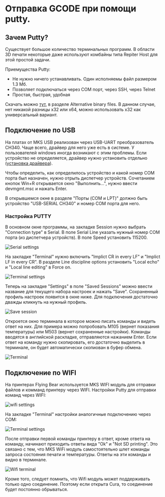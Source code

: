# Отправка GCODE при помощи putty.

## Зачем Putty?

Существует большое количество терминальных программ. В области 3D печати некоторые даже используют комбайны типа Repiter Host для этой простой задачи. 

Приемущества Putty:

* Не нужно ничего устанавливать. Один исполняемы файл размером 1.3 Мб.
* Позволяет подключаться через COM порт, через SSH, через Telnet
* Простая, быстрая, удобная

Скачать можно [тут](https://www.chiark.greenend.org.uk/~sgtatham/putty/latest.html), в разделе Alternative binary files. В данном случае, нет никакой разницы x32 или x64, можно использовать x32 как универсальный вариант.

## Подключение по USB

На платах от MKS USB реализован через USB-UART преобразователь CH340. Чаще всего, драйвер для него уже есть в системе. У пользователей windows иногда возникают с этим проблемы. Если устройство не определяется, драйвер нужно установить отдельно ([установка драйвера](http://wiki.amperka.ru/articles:driver-ch340)).

Чтобы определить, как определилось устройство и какой номер COM порта был назначен, нужно отрыть диспетчер устройств. Сочетанием кнопок Win+R открывается окно "Выполнить...", нужно ввести devmgmt.msc и нажать Enter.

В открывшемся окне в разделе "Порты (COM и LPT)" должно быть устройство "USB-SERIAL CH340" и номер COM порта для него.

### Настройка PUTTY

В основном окне программы, на закладке Session нужно выбрать "Connection type" в Serial. В поле Serial Line указать нужный номер COM порта (из диспетчера устройств). В поле Speed установить 115200.

![Serial settings](./Serial_settings.png)

На закладке "Terminal" нужно включить "Implict CR in every LF" и "Implict LF in every CR". В разделе Line discipline options установить "Local echo" и "Local line editing" в Force on.

![Terminal settings](./terminal_settings.png)

Теперь на закладке "Settings" в поле "Saved Sessions" можно ввести название для текущего набора настроек и нажать "Save". Сохраненный профиль настроек появится в окне ниже. Для подключения достаточно дважды кликнуть на нужный профиль.

![Save session](./save_session.png)

Откроется окно терминала в которое можно писать команды и видеть ответ на них. Для примера можно попробовать M105 (вернет показания температуры) или M503 (вернет сохраненные настройки). Команды вводятся в английской раскладке, отправляются нажанием Enter.
Если ответ на команду нужно скопировать, его достаточно выделить в терминале, он будет автоматически скопиован в буфер обмена.

![Terminal](./uart_terminal.png)


## Подключение по WIFI

На принтерах Flying Bear используется MKS WIFI модуль для отправки файлов и комманд принтеру через WIFI. Настройки Putty для отправки команд через WIFI:

![wifi settings](./wifi_settings.png)

На закладке "Terminal" настройки аналогичные подключению через COM:

![Terminal settings](./terminal_settings.png)

После отправки первой команды принтеру в ответ, кроме ответа на команду, начинают приходить ответы вида "Ok" и "Not SD printing". Это связано с тем, что MKS WiFi модуль самостоятельно шлет команды запроса состояния печати и температуры. Ответы на эти команды и видно в терминале.

![Wifi terminal](./wifi_terminal.png)

Кроме того, следует помнить, что Wifi модуль может поддерживать только одно соединение. Поэтому если открыта Cura, то соединение будет постоянно обрываться.